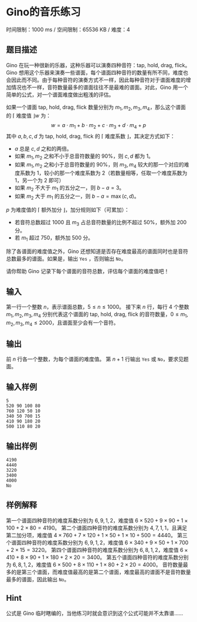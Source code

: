 # Gino的音乐练习

时间限制：1000 ms / 空间限制：65536 KB / 难度：4

## 题目描述

Gino 在玩一种很新的乐器，这种乐器可以演奏四种音符：tap, hold, drag, flick。Gino 想用这个乐器来演奏一些谱面，每个谱面四种音符的数量有所不同，难度也会因此而不同。由于每种音符的演奏方式不一样，因此每种音符对于谱面难度的增加情况也不一样，音符数量最多的谱面往往不是最难的谱面。对此，Gino 用一个简单的公式，对一个谱面难度做出粗浅的评估。

如果一个谱面 tap, hold, drag, flick 数量分别为 $m_1, m_2, m_3, m_4$，那么这个谱面的 $\lceil$ 难度值 $\rfloor w$ 为：
$$
w = a \cdot m_1 + b \cdot m_2 + c \cdot m_3 + d \cdot m_4 + p
$$
其中 $a, b, c, d$ 为 tap, hold, drag, flick 的 $\lceil$ 难度系数 $\rfloor$，其决定方式如下：

* $a$ 总是 $c,d$ 之和的两倍。
* 如果 $m_1, m_2$ 之和不小于总音符数量的 $90\%$，则 $c,d$ 都为 $1$。
* 如果 $m_1, m_2$ 之和小于总音符数量的 $90\%$，则 $m_3, m_4$ 较大的那一个对应的难度系数为 $1$，较小的那一个难度系数为 $2$（若数量相等，任取一个难度系数为 $1$，另一个为 $2$ 即可）
* 如果 $m_2$ 不大于 $m_1$ 的五分之一，则 $b - a = 3$。
* 如果 $m_2$ 大于 $m_1$ 的五分之一，则 $b - a = \max(c, d)$。

$p$ 为难度值的 $\lceil$ 额外加分 $\rfloor$，加分规则如下（可累加）：

* 若音符总数超过 $1000$ 且 $m_3$ 占总音符数量的比例不超过 $50\%$，额外加 $200$ 分。
* 若 $m_1$ 超过 $750$，额外加 $500$ 分。

除了各谱面的难度值之外，Gino 还想知道是否存在难度最高的谱面同时也是音符总数最多的谱面。如果是，输出 `Yes` ，否则输出 `No`。

请你帮助 Gino 记录下每个谱面的音符总数，评估每个谱面的难度值吧！

## 输入

第一行一个整数 $n$，表示谱面总数，$5 \le n \le 1000$。
接下来 $n$ 行，每行 $4$ 个整数 $m_1, m_2, m_3, m_4$ 分别代表这个谱面的 tap, hold, drag, flick 的音符数量，$0 \le m_1, m_2, m_3, m_4 \le 2000$，且谱面至少会有一个音符。

## 输出

前 $n$ 行各一个整数，为每个谱面的难度值。
第 $n+1$ 行输出 `Yes` 或 `No`，要求见题面。

## 输入样例

    5
    520 90 100 80
    760 120 50 10
    340 50 700 15
    410 90 180 20
    500 110 80 20

## 输出样例

    4190
    4440
    3220
    3400
    4000
    No

## 样例解释

第一个谱面四种音符的难度系数分别为 $6, 9, 1, 2$，难度值 $6 \times 520 + 9 \times 90 + 1 \times 100 + 2 \times 80 = 4190$。
第二个谱面四种音符的难度系数分别为 $4, 7, 1, 1$，且满足第二加分项，难度值 $4 \times 760 + 7 \times 120 + 1 \times 50 + 1 \times 10 + 500 = 4440$。
第三个谱面四种音符的难度系数分别为 $6, 9, 1, 2$，难度值 $6 \times 340 + 9 \times 50 + 1 \times 700 + 2 \times 15 = 3220$。
第四个谱面四种音符的难度系数分别为 $6, 8, 1, 2$，难度值 $6 \times 410 + 8 \times 90 + 1 \times 180 + 2 \times 20 = 3400$。
第五个谱面四种音符的难度系数分别为 $6, 8, 1, 2$，难度值 $6 \times 500 + 8 \times 110 + 1 \times 80 + 2 \times 20 = 4000$。
音符数量最多的是第三个谱面，而难度值最高的是第二个谱面，难度最高的谱面不是音符数量最多的谱面，因此输出 `No`。

## Hint

公式是 Gino 临时瞎编的，当他练习时就会意识到这个公式可能并不太靠谱……
